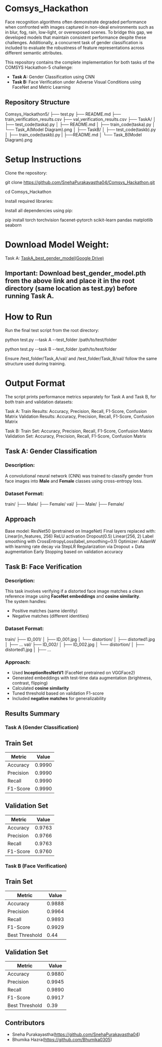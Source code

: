 # Comsys_Hackathon
Face recognition algorithms often demonstrate degraded performance when confronted with images captured in non-ideal environments such as in blur, fog, rain, low-light, or overexposed scenes. To bridge this gap, we developed models that maintain consistent performance despite these challenges. Additionally, a concurrent task of gender classification is included to evaluate the robustness of feature representations across different semantic attributes.


This repository contains the complete implementation for both tasks of the COMSYS Hackathon-5 challenge:

-  **Task A:** Gender Classification using CNN
-  **Task B:** Face Verification under Adverse Visual Conditions using FaceNet and Metric Learning


## Repository Structure

Comsys_Hackathon5/
├── test.py
├── README.md
├── train_verification_results.csv
├── val_verification_results.csv
├── TaskA/
│   ├── test_code(taska).py
│   ├── README.md
│   ├── train_code(taska).py
│   └── Task_A(Model Diagram).png
│
├── TaskB/
│   ├── test_code(taskb).py
│   ├── train_code(taskb).py
|   ├──README.md
│   └── Task_B(Model Diagram).png


# Setup Instructions

Clone the repository:

git clone https://github.com/SnehaPurakayastha04/Comsys_Hackathon.git

cd Comsys_Hackathon

Install required libraries:

Install all dependencies using pip:

pip install torch torchvision facenet-pytorch scikit-learn pandas matplotlib seaborn

# Download Model Weight:

Task A: [TaskA_best_gender_model(Google Drive)](https://drive.google.com/file/d/1U5ym2yO7IDumm9TrDusCn8xZpxnTvuet/view?usp=drive_link)

## Important: Download best_gender_model.pth from the above link and place it in the root directory (same location as test.py) before running Task A.

# How to Run

Run the final test script from the root directory:

python test.py --task A --test_folder /path/to/test/folder

python test.py --task B --test_folder /path/to/test/folder

Ensure /test_folder/Task_A/val/ and /test_folder/Task_B/val/ follow the same structure used during training.


# Output Format

The script prints performance metrics separately for Task A and Task B, for both train and validation datasets:

Task A:
Train Results: Accuracy, Precision, Recall, F1-Score, Confusion Matrix
Validation Results: Accuracy, Precision, Recall, F1-Score, Confusion Matrix

Task B:
Train Set: Accuracy, Precision, Recall, F1-Score, Confusion Matrix
Validation Set: Accuracy, Precision, Recall, F1-Score, Confusion Matrix

## Task A: Gender Classification

### Description:
A convolutional neural network (CNN) was trained to classify gender from face images into **Male** and **Female** classes using cross-entropy loss.

### Dataset Format:
train/
├── Male/
├── Female/
val/
├── Male/
├── Female/

## Approach
Base model: ResNet50 (pretrained on ImageNet)
Final layers replaced with:
Linear(in_features, 256)
ReLU activation
Dropout(0.5)
Linear(256, 2)
Label smoothing with CrossEntropyLoss(label_smoothing=0.1)
Optimizer: AdamW with learning rate decay via StepLR
Regularization via Dropout + Data augmentation
Early Stopping based on validation accuracy


## Task B: Face Verification

###  Description:
This task involves verifying if a distorted face image matches a clean reference image using **FaceNet embeddings** and **cosine similarity**.  
The system handles:
- Positive matches (same identity)
- Negative matches (different identities)

### Dataset Format:
train/
├── ID_001/
│ ├── ID_001.jpg
│ └── distortion/
│ ├── distorted1.jpg
│ ├── ...
val/
├── ID_002/
│ ├── ID_002.jpg
│ └── distortion/
│ ├── distorted1.jpg
│ ├── ...


### Approach:
- Used **InceptionResNetV1** (FaceNet pretrained on VGGFace2)
- Generated embeddings with test-time data augmentation (brightness, contrast, flipping)
- Calculated **cosine similarity**
- Tuned threshold based on validation F1-score
- Included **negative matches** for generalizability


##  Results Summary

### Task A (Gender Classification)

## Train Set
| Metric     | Value   |                             
|------------|---------|              
| Accuracy   | 0.9990  |             
| Precision  | 0.9990  |              
| Recall     | 0.9990  |              
| F1-Score   | 0.9990  | 

## Validation Set
| Metric     | Value   |
|------------|---------|
| Accuracy   | 0.9763  |
| Precision  | 0.9766  |
| Recall     | 0.9763  |
| F1-Score   | 0.9760  |

### Task B (Face Verification)

## Train Set                          
| Metric     | Value   |                             
|------------|---------|              
| Accuracy   | 0.9888  |             
| Precision  | 0.9964  |              
| Recall     | 0.9893  |              
| F1-Score   | 0.9929  |          
| Best Threshold | 0.44 |             

## Validation Set
| Metric     | Value   |
|------------|---------|
| Accuracy   | 0.9880  |
| Precision  | 0.9945  |
| Recall     | 0.9890  |
| F1-Score   | 0.9917  |
| Best Threshold | 0.39 |

## Contributors

- Sneha Purakayastha(https://github.com/SnehaPurakayastha04)
- Bhumika Hazra(https://github.com/Bhumika0305)













